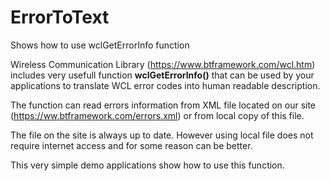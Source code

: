 # ErrorToText
 Shows how to use wclGetErrorInfo function

Wireless Communication Library (https://www.btframework.com/wcl.htm) includes very usefull function **wclGetErrorInfo()** that can be used by your applications to translate WCL error codes into human readable description.

The function can read errors information from XML file located on our site (https://ww.btframework.com/errors.xml) or from local copy of this file.

The file on the site is always up to date. However using local file does not require internet access and for some reason can be better.

This very simple demo applications show how to use this function.
